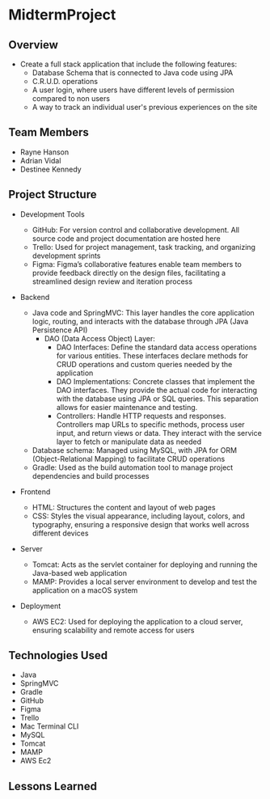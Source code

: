 # MidtermProject



## Overview
* Create a full stack application that include the following features:
  * Database Schema that is connected to Java code using JPA
  * C.R.U.D. operations
  * A user login, where users have different levels of permission compared to non users
  * A way to track an individual user's previous experiences on the site

## Team Members
* Rayne Hanson
* Adrian Vidal
* Destinee Kennedy

## Project Structure
* Development Tools
  * GitHub: For version control and collaborative development. All source code and project documentation are hosted here
  * Trello: Used for project management, task tracking, and organizing development sprints
  * Figma: Figma’s collaborative features enable team members to provide feedback directly on the design files, facilitating a streamlined design review and iteration process
    
* Backend
  * Java code and SpringMVC: This layer handles the core application logic, routing, and interacts with the database through JPA (Java Persistence API)
    * DAO (Data Access Object) Layer:
      * DAO Interfaces: Define the standard data access operations for various entities. These interfaces declare methods for CRUD operations and custom queries needed by the application
      * DAO Implementations: Concrete classes that implement the DAO interfaces. They provide the actual code for interacting with the database using JPA or SQL queries. This separation   
allows for easier maintenance and testing.
      * Controllers: Handle HTTP requests and responses. Controllers map URLs to specific methods, process user input, and return views or data. They interact with the service layer to fetch or manipulate data as needed
  * Database schema: Managed using MySQL, with JPA for ORM (Object-Relational Mapping) to facilitate CRUD operations
  * Gradle: Used as the build automation tool to manage project dependencies and build processes
 
* Frontend
  * HTML: Structures the content and layout of web pages
  * CSS: Styles the visual appearance, including layout, colors, and typography, ensuring a responsive design that works well across different devices
 
* Server
  * Tomcat: Acts as the servlet container for deploying and running the Java-based web application
  * MAMP: Provides a local server environment to develop and test the application on a macOS system
 
* Deployment
  * AWS EC2: Used for deploying the application to a cloud server, ensuring scalability and remote access for users

## Technologies Used
* Java
* SpringMVC
* Gradle
* GitHub
* Figma
* Trello
* Mac Terminal CLI
* MySQL
* Tomcat
* MAMP
* AWS Ec2

## Lessons Learned

